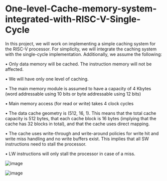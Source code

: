# One-level-Cache-memory-system-integrated-with-RISC-V-Single-Cycle

In this project, we will work on implementing a simple caching system for the RISC-V processor. For simplicity, we will integrate the caching system with the single-cycle implementation. Additionally, we assume the following:

•	Only data memory will be cached. The instruction memory will not be affected.

•	We will have only one level of caching.

•	The main memory module is assumed to have a capacity of 4 Kbytes (word addressable using 10 bits or byte addressable using 12 bits)

•	Main memory access (for read or write) takes 4 clock cycles

•	The data cache geometry is (512, 16, 1). This means that the total cache capacity is 512 bytes, that each cache block is 16 bytes (implying that the cache has 32 blocks in total), and that the cache uses direct mapping.

•	The cache uses write-through and write-around policies for write hit and write miss handling and no write buffers exist. This implies that all SW instructions need to stall the processor.

•	LW instructions will only stall the processor in case of a miss.

![image](https://github.com/bassantatef/One-level-Cache-memory-system-integrated-with-RISC-V-Single-Cycle/assets/82764830/e26cd1a0-1d37-4894-be43-4412535a28c5)

![image](https://github.com/bassantatef/One-level-Cache-memory-system-integrated-with-RISC-V-Single-Cycle/assets/82764830/aace25ba-7905-40d9-a516-7e1f32045e91)
